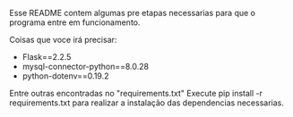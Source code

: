 Esse README contem algumas pre etapas necessarias para que o programa entre em funcionamento.

Coisas que voce irá precisar:

- Flask==2.2.5
- mysql-connector-python==8.0.28
- python-dotenv==0.19.2
  
Entre outras encontradas no "requirements.txt"
Execute pip install -r requirements.txt para realizar a instalação das dependencias necessarias.


